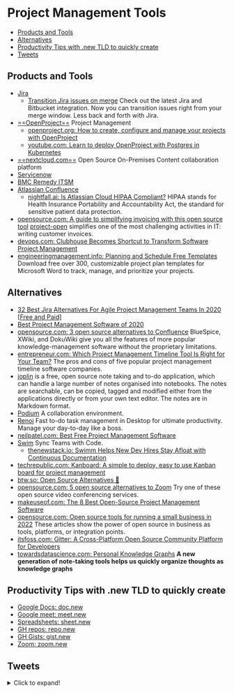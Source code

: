 # Project Management Tools
- [Products and Tools](#products-and-tools)
- [Alternatives](#alternatives)
- [Productivity Tips with .new TLD to quickly create](#productivity-tips-with-new-tld-to-quickly-create)
- [Tweets](#tweets)

## Products and Tools
- [Jira](https://www.atlassian.com/software/jira)
    - [Transition Jira issues on merge](https://bitbucket.org/blog/transition-jira-issues-on-merge) Check out the latest 
Jira and Bitbucket integration. Now you can transition issues right from your merge window. Less back and forth with Jira.
- [==OpenProject==](https://www.openproject.org/) Project Management 
    - [openproject.org: How to create, configure and manage your projects with OpenProject](https://www.openproject.org/create-configure-manage-projects-openproject/)
    - [youtube.com: Learn to deploy OpenProject with Postgres in Kubernetes](https://www.youtube.com/watch?v=2mNAsrThius&ab_channel=CloudControl)
- [==nextcloud.com==](https://nextcloud.com) Open Source On-Premises Content collaboration platform
- [Servicenow](https://www.servicenow.com/)
- [BMC Remedy ITSM](https://www.bmcsoftware.es/it-solutions/remedy-itsm.html)
- [Atlassian Confluence](https://www.atlassian.com/software/confluence)
    - [nightfall.ai: Is Atlassian Cloud HIPAA Compliant?](https://nightfall.ai/atlassian-cloud-hipaa-compliant) HIPAA stands for Health Insurance Portability and Accountability Act, the standard for sensitive patient data protection.
- [opensource.com: A guide to simplifying invoicing with this open source tool](https://opensource.com/article/21/7/open-source-invoicing-po) [project-open](https://www.project-open.com/) simplifies one of the most challenging activities in IT: writing customer invoices.
- [devops.com: Clubhouse Becomes Shortcut to Transform Software Project Management](https://devops.com/clubhouse-becomes-shortcut-to-transform-software-project-management/)
- [engineeringmanagement.info: Planning and Schedule Free Templates](https://www.engineeringmanagement.info/2017/02/planning-and-schedule-free-templates.html) Download free over 300, customizable project plan templates for Microsoft Word to track, manage, and prioritize your projects.

## Alternatives
- [32 Best Jira Alternatives For Agile Project Management Teams In 2020 [Free and Paid]](https://dzone.com/articles/32-best-jira-alternatives-for-agile-project-manage) 
- [Best Project Management Software of 2020](https://neilpatel.com/blog/best-project-management-software/)
- [opensource.com: 3 open source alternatives to Confluence](https://opensource.com/article/20/9/open-source-alternatives-confluence) BlueSpice, XWiki, and DokuWiki give you all the features of more popular knowledge-management software without the proprietary limitations.
- [entrepreneur.com: Which Project Management Timeline Tool Is Right for Your Team?](https://www.entrepreneur.com/article/356991) The pros and cons of five popular project management timeline software companies.
- [joplin](https://github.com/laurent22/joplin) is a free, open source note taking and to-do application, which can handle a large number of notes organised into notebooks. The notes are searchable, can be copied, tagged and modified either from the applications directly or from your own text editor. The notes are in Markdown format.
- [Podium](https://github.com/sa-mw-dach/podium) A collaboration environment.
- [Renoj](https://ribal.dev/renoj) Fast to-do task management in Desktop for ultimate productivity. Manage your day-to-day like a boss.
- [neilpatel.com: Best Free Project Management Software](https://neilpatel.com/blog/best-free-project-management-software/)
- [Swim](https://swimm.io/) Sync Teams with Code. 
    - [thenewstack.io: Swimm Helps New Dev Hires Stay Afloat with Continuous Documentation](https://thenewstack.io/swimm-helps-new-dev-hires-stay-afloat-with-continuous-documentation/)
- [techrepublic.com: Kanboard: A simple to deploy, easy to use Kanban board for project management](https://www.techrepublic.com/article/kanboard-a-simple-to-deploy-easy-to-use-kanban-board-for-project-management/)
- [btw.so: Open Source Alternatives 🌟](https://www.btw.so/open-source-alternatives)
- [opensource.com: 5 open source alternatives to Zoom](https://opensource.com/article/21/9/alternatives-zoom) Try one of these open source video conferencing services.
- [makeuseof.com: The 8 Best Open-Source Project Management Software](https://www.makeuseof.com/best-open-source-project-management-software)
- [opensource.com: Open source tools for running a small business in 2022](https://opensource.com/article/21/12/open-source-business-tools) These articles show the power of open source in business as tools, platforms, or integration points.
- [itsfoss.com: Gitter: A Cross-Platform Open Source Community Platform for Developers](https://itsfoss.com/gitter/)
- [towardsdatascience.com: Personal Knowledge Graphs](https://towardsdatascience.com/personal-knowledge-graphs-9a23a0b099af) **A new generation of note-taking tools helps us quickly organize thoughts as knowledge graphs**

## Productivity Tips with .new TLD to quickly create
- [Google Docs: doc.new](https://doc.new)
- [Google meet: meet.new](https://meet.new)
- [Spreadsheets: sheet.new](https://sheet.new)
- [GH repos: repo.new](https://repo.new)
- [GH Gists: gist.new](https://gist.new)
- [Zoom: zoom.new](https://zoom.new)

## Tweets
<details>
  <summary>Click to expand!</summary>

<center>
<blockquote class="twitter-tweet"><p lang="en" dir="ltr">The daily standup is NOT a status meeting!<br><br>It is a planning meeting and our most important task is to talk about impediments.<br><br>It should never be used to report to anyone. It is for the team, by the team, and not for the managers.</p>&mdash; Daniel Moka⚡ (@dmokafa) <a href="https://twitter.com/dmokafa/status/1371842534801039361?ref_src=twsrc%5Etfw">March 16, 2021</a></blockquote> <script async src="https://platform.twitter.com/widgets.js" charset="utf-8"></script>

<blockquote class="twitter-tweet"><p lang="en" dir="ltr">1/ I&#39;ve been managing people remotely for 8 years. Here&#39;s how to be a better manager in a remote (distributed) team:</p>&mdash; Job (@Jobvo) <a href="https://twitter.com/Jobvo/status/1375085060425138179?ref_src=twsrc%5Etfw">March 25, 2021</a></blockquote> <script async src="https://platform.twitter.com/widgets.js" charset="utf-8"></script>

<blockquote class="twitter-tweet"><p lang="en" dir="ltr">Stop wasting hours choosing platforms to use.<br><br>Here are 10 free tools for your next startup:</p>&mdash; Easlo (@heyeaslo) <a href="https://twitter.com/heyeaslo/status/1510074550008000516?ref_src=twsrc%5Etfw">April 2, 2022</a></blockquote> <script async src="https://platform.twitter.com/widgets.js" charset="utf-8"></script>
</center>
</details>
